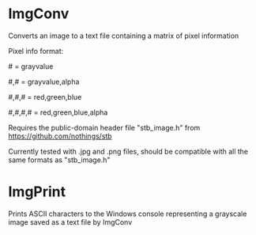 # ImgConv

Converts an image to a text file containing a matrix of pixel information

Pixel info format:

\#		= grayvalue

#,#		= grayvalue,alpha

#,#,#	= red,green,blue

#,#,#,# = red,green,blue,alpha

Requires the public-domain header file "stb_image.h" from https://github.com/nothings/stb

Currently tested with .jpg and .png files, should be compatible with all the same formats as "stb_image.h"

# ImgPrint

Prints ASCII characters to the Windows console representing a grayscale image saved as a text file by ImgConv
